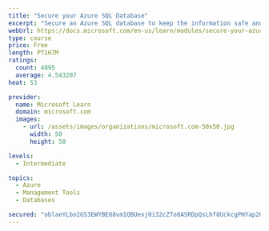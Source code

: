 ```yaml
---
title: "Secure your Azure SQL Database"
excerpt: "Secure an Azure SQL database to keep the information safe and diagnose potential security concerns as they happen."
webUrl: https://docs.microsoft.com/en-us/learn/modules/secure-your-azure-sql-database/
type: course
price: Free
length: PT1H7M
ratings:
  count: 4895
  average: 4.543207
heat: 53

provider:
  name: Microsoft Learn
  domain: microsoft.com
  images:
    - url: /assets/images/organizations/microsoft.com-50x50.jpg
      width: 50
      height: 50

levels:
  - Intermediate

topics:
  - Azure
  - Management Tools
  - Databases

secured: "oblaeYLbo2GS3EWYBE88vm1QBUexj0i32cZTo0ASRDpQsLhf8UckcgPHYap2QlFFkxKYLBIieVY5ZY/hisUvVnUrgyyQAMfXpAkfg81slJ1w6UNM1YgjsLr1nepYM1rBR/K76KjiCdrmT0XBKfC+/D23dOK8C5LszUcbyp0EYtoYmi08Atfb/cvVv03mQsKDIRvFuHYqATuDuLpnmhD91a5z/vCvHB6zChkD2VhCI+xyLzXAjI8seG0Sr3AZu/senl/IglO73H6vHRiudmsVB2utK05XcgEHso+WZZJydDRrgCe+jXaqs5GImAzezw5W6oqBIfHrwCeRxnuw+zIdvGwlY+nf1+vdmDiCS6IIX+cXivrV5M4fxuuvGJUo84K+tcOpew7ZRwisk+x15zU2VGFbWAYcPOme0z4Gq4fSvfU=;ngjNRXkbS4B/5glZoVgzMw=="
---
```


